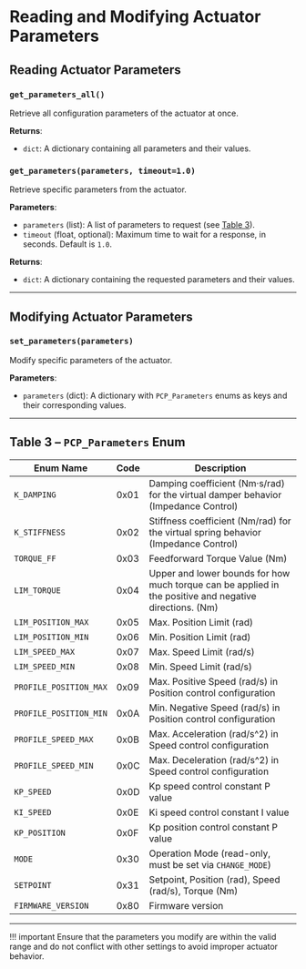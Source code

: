 
# Reading and Modifying Actuator Parameters

## Reading Actuator Parameters

### `get_parameters_all()`

Retrieve all configuration parameters of the actuator at once.

**Returns**:
- `dict`: A dictionary containing all parameters and their values.

### `get_parameters(parameters, timeout=1.0)`

Retrieve specific parameters from the actuator.

**Parameters**:
- `parameters` (list): A list of parameters to request (see [Table 3](#table-3-pcp_parameters-enum)).
- `timeout` (float, optional): Maximum time to wait for a response, in seconds. Default is `1.0`.

**Returns**:
- `dict`: A dictionary containing the requested parameters and their values.

---

## Modifying Actuator Parameters

### `set_parameters(parameters)`

Modify specific parameters of the actuator.

**Parameters**:
- `parameters` (dict): A dictionary with `PCP_Parameters` enums as keys and their corresponding values.

---

## Table 3 – `PCP_Parameters` Enum

| Enum Name                | Code   | Description |
|--------------------------|--------|-------------|
| `K_DAMPING`              | 0x01   | Damping coefficient (Nm·s/rad) for the virtual damper behavior (Impedance Control) |
| `K_STIFFNESS`            | 0x02   | Stiffness coefficient (Nm/rad) for the virtual spring behavior (Impedance Control) |
| `TORQUE_FF`              | 0x03   | Feedforward Torque Value (Nm) |
| `LIM_TORQUE`             | 0x04   | Upper and lower bounds for how much torque can be applied in the positive and negative directions. (Nm) |
| `LIM_POSITION_MAX`       | 0x05   | Max. Position Limit (rad) |
| `LIM_POSITION_MIN`       | 0x06   | Min. Position Limit (rad) |
| `LIM_SPEED_MAX`          | 0x07   | Max. Speed Limit (rad/s) |
| `LIM_SPEED_MIN`          | 0x08   | Min. Speed Limit (rad/s) |
| `PROFILE_POSITION_MAX`   | 0x09   | Max. Positive Speed (rad/s) in Position control configuration |
| `PROFILE_POSITION_MIN`   | 0x0A   | Min. Negative Speed (rad/s) in Position control configuration |
| `PROFILE_SPEED_MAX`      | 0x0B   | Max. Acceleration (rad/s^2) in Speed control configuration |
| `PROFILE_SPEED_MIN`      | 0x0C   | Max. Deceleration (rad/s^2) in Speed control configuration |
| `KP_SPEED`               | 0x0D   | Kp speed control constant P value |
| `KI_SPEED`               | 0x0E   | Ki speed control constant I value |
| `KP_POSITION`            | 0x0F   | Kp position control constant P value |
| `MODE`                   | 0x30   | Operation Mode (read-only, must be set via `CHANGE_MODE`) |
| `SETPOINT`               | 0x31   | Setpoint, Position (rad), Speed (rad/s), Torque (Nm) |
| `FIRMWARE_VERSION`       | 0x80   | Firmware version |

---

!!! important
    Ensure that the parameters you modify are within the valid range and do not conflict with other settings to avoid improper actuator behavior.
